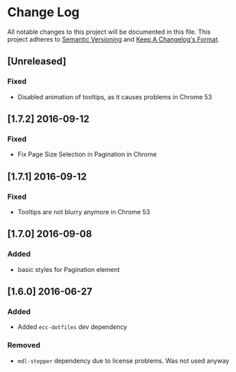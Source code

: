 # Change Log
All notable changes to this project will be documented in this file.
This project adheres to [Semantic Versioning](http://semver.org/) and [Keep A Changelog's Format](http://keepachangelog.com/).

## [Unreleased]

### Fixed
- Disabled animation of tooltips, as it causes problems in Chrome 53

## [1.7.2] 2016-09-12

### Fixed
- Fix Page Size Selection in Pagination in Chrome

## [1.7.1] 2016-09-12

### Fixed
- Tooltips are not blurry anymore in Chrome 53

## [1.7.0] 2016-09-08

### Added
- basic styles for Pagination element

## [1.6.0] 2016-06-27

### Added
- Added `ecc-dotfiles` dev dependency

### Removed
- `mdl-stepper` dependency due to license problems. Was not used anyway
